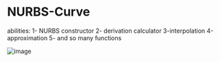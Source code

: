 # NURBS-Curve

abilities:
1- NURBS constructor 
2- derivation calculator 
3-interpolation
4-approximation
5- and so many functions

![image](https://user-images.githubusercontent.com/34415658/124426199-92685300-dd1e-11eb-9771-f62583f575b2.png)
